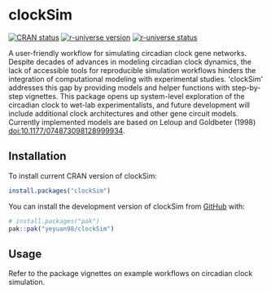 
# clockSim

<!-- badges: start -->

[![CRAN status](https://www.r-pkg.org/badges/version/clockSim)](https://CRAN.R-project.org/package=clockSim)
[![r-universe version](https://yeyuan98.r-universe.dev/clockSim/badges/version)](https://yeyuan98.r-universe.dev/clockSim)
[![r-universe status](https://yeyuan98.r-universe.dev/clockSim/badges/checks)](https://yeyuan98.r-universe.dev/clockSim)
<!-- badges: end -->

A user-friendly workflow for simulating circadian clock gene networks. 
Despite decades of advances in modeling circadian clock dynamics, 
the lack of accessible tools for reproducible simulation workflows 
hinders the integration of computational modeling with experimental studies. 
'clockSim' addresses this gap by providing models and helper functions 
with step-by-step vignettes. This package opens up system-level exploration 
of the circadian clock to wet-lab experimentalists, and future development 
will include additional clock architectures and other gene circuit models. 
Currently implemented models are based on 
Leloup and Goldbeter (1998) <doi:10.1177/074873098128999934>.

## Installation

To install current CRAN version of clockSim:

``` r
install.packages("clockSim")
```

You can install the development version of clockSim from [GitHub](https://github.com/) with:

``` r
# install.packages("pak")
pak::pak("yeyuan98/clockSim")
```

## Usage

Refer to the package vignettes on example workflows on circadian clock simulation.
